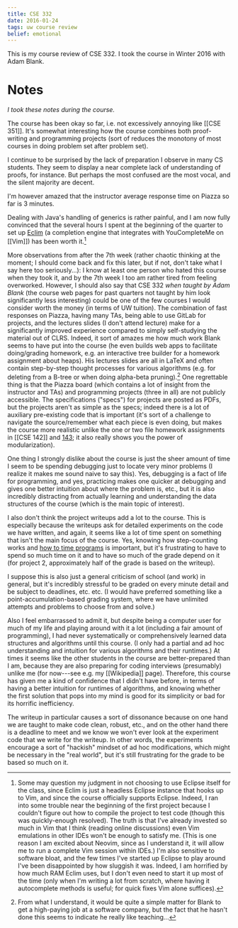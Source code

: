 ```yaml
---
title: CSE 332
date: 2016-01-24
tags: uw course review
belief: emotional
---
```


This is my course review of CSE 332. I took the course in Winter 2016 with Adam Blank.

# Notes

*I took these notes during the course.*

The course has been okay so far, i.e. not excessively annoying like [[CSE 351]].
It's somewhat interesting how the course combines both proof-writing and programming projects (sort of reduces the monotony of most courses in doing problem set after problem set).

I continue to be surprised by the lack of preparation I observe in many CS students.
They seem to display a near complete lack of understanding of proofs, for instance.
But perhaps the most confused are the most vocal, and the silent majority are decent.

I'm however amazed that the instructor average response time on Piazza so far is 3 minutes.

Dealing with Java's handling of generics is rather painful, and I am now fully convinced that the several hours I spent at the beginning of the quarter to set up [Eclim](http://eclim.org/) (a completion engine that integrates with YouCompleteMe on [[Vim]]) has been worth it.[^eclipse]

More observations from after the 7th week (rather chaotic thinking at
the moment; I should come back and fix this later, but if not, don't
take what I say here too seriously...): I know at least one person
who hated this course when they took it, and by the 7th week I too am
rather tired from feeling overworked. However, I should also say that
CSE 332 *when taught by Adam Blank* (the course web pages for past
quarters not taught by him look significantly less interesting) could be
one of the few courses I would consider worth the money (in terms of UW
tuition). The combination of fast responses on Piazza, having many TAs,
being able to use GitLab for projects, and the lectures slides (I don't
attend lecture) make for a significantly improved experience compared to
simply self-studying the material out of CLRS. Indeed, it sort of amazes
me how much work Blank seems to have put into the course (he even builds
web apps to facilitate doing/grading homework, e.g. an interactive tree
builder for a homework assignment about heaps). His lectures slides are
all in LaTeX and often contain step-by-step thought processes for
various algorithms (e.g. for deleting from a B-tree or when doing
alpha-beta pruning).[^job] One regrettable thing is that the Piazza
board (which contains a lot of insight from the instructor and TAs) and
programming projects (three in all) are not publicly accessible.  The
specifications ("specs") for projects are posted as PDFs, but the
projects aren't as simple as the specs; indeed there is a lot of
auxiliary pre-existing code that is important (it's sort of a challenge
to navigate the source/remember what each piece is even doing, but makes
the course more realistic unlike the one or two file homework
assignments in [[CSE 142]] and [143](cse-143); it also really shows you
the power of modularization).

One thing I strongly dislike about the course is just the sheer amount
of time I seem to be spending debugging just to locate very minor
problems (I realize it makes me sound naive to say this). Yes, debugging
is a fact of life for programming, and yes, practicing makes one quicker
at debugging and gives one better intuition about where the problem is,
etc., but it is also incredibly distracting from actually learning and
understanding the data structures of the course (which is the main topic
of interest).

I also don't think the project writeups add a lot to the course. This is
especially because the writeups ask for detailed experiments on the code
we have written, and again, it seems like a lot of time spent on
something that isn't the main focus of the course.  Yes, knowing how
step-counting works and [how to time
programs](https://homes.cs.washington.edu/~djg/teachingMaterials/grossmanSPAC_forkJoinFramework.html#timing)
is important, but it's frustrating to have to spend so much time on it
and to have so much of the grade depend on it (for project 2,
approximately half of the grade is based on the writeup).

I suppose this is also just a general criticism of school (and work) in
general, but it's incredibly stressful to be graded on every minute
detail and be subject to deadlines, etc. etc. (I would have preferred
something like a point-accumulation-based grading system, where we have
unlimited attempts and problems to choose from and solve.)

Also I feel embarrassed to admit it, but despite being a computer user
for much of my life and playing around with it a lot (including a fair
amount of programming), I had never systematically or comprehensively
learned data structures and algorithms until this course.  (I only had a
partial and ad hoc understanding and intuition for various algorithms
and their runtimes.) At times it seems like the other students in the
course are better-prepared than I am, because they are also preparing
for coding interviews (presumably) unlike me (for now---see e.g. my [[Wikipedia]] page).  Therefore, this
course has given me a kind of confidence that I didn't have before, in
terms of having a better intuition for runtimes of algorithms, and
knowing whether the first solution that pops into my mind is good for
its simplicity or bad for its horrific inefficiency.

The writeup in particular causes a sort of dissonance because on one hand we are taught to make code clean, robust, etc., and on the other hand there is a deadline to meet and we know we won't ever look at the experiment code that we write for the writeup. In other words, the experiments encourage a sort of "hackish" mindset of ad hoc modifications, which might be necessary in the "real world", but it's still frustrating for the grade to be based so much on it.

[^eclipse]: Some may question my judgment in not choosing to use Eclipse itself for the class, since Eclim is just a headless Eclipse instance that hooks up to Vim, and since the course officially supports Eclipse.
Indeed, I ran into some trouble near the beginning of the first project because I couldn't figure out how to compile the project to test code (though this was quickly-enough resolved).
The truth is that I've already invested so much in Vim that I think (reading online discussions) even Vim emulations in other IDEs won't be enough to satisfy me. 
(This is one reason I am excited about Neovim, since as I understand it, it will allow me to run a complete Vim session within IDEs.)
I'm also sensitive to software bloat, and the few times I've started up Eclipse to play around I've been disappointed by how sluggish it was.
Indeed, I am horrified by how much RAM Eclim uses, but I don't even need to start it up most of the time (only when I'm writing a lot from scratch, where having it autocomplete methods is useful; for quick fixes Vim alone suffices).

[^job]: From what I understand, it would be quite a simple matter for
Blank to get a high-paying job at a software company, but the fact that
he hasn't done this seems to indicate he really like teaching...
